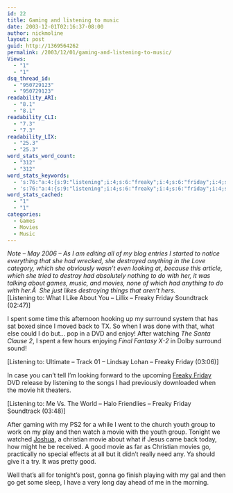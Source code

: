 ```yaml
---
id: 22
title: Gaming and listening to music
date: 2003-12-01T02:16:37-08:00
author: nickmoline
layout: post
guid: http://1369564262
permalink: /2003/12/01/gaming-and-listening-to-music/
Views:
  - "1"
  - "1"
dsq_thread_id:
  - "950729123"
  - "950729123"
readability_ARI:
  - "8.1"
  - "8.1"
readability_CLI:
  - "7.3"
  - "7.3"
readability_LIX:
  - "25.3"
  - "25.3"
word_stats_word_count:
  - "312"
  - "312"
word_stats_keywords:
  - 's:76:"a:4:{s:9:"listening";i:4;s:6:"freaky";i:4;s:6:"friday";i:4;s:5:"movie";i:4;}";'
  - 's:76:"a:4:{s:9:"listening";i:4;s:6:"freaky";i:4;s:6:"friday";i:4;s:5:"movie";i:4;}";'
word_stats_cached:
  - "1"
  - "1"
categories:
  - Games
  - Movies
  - Music
---
```

<div class="media">
  <em>Note &#8211; May 2006 &#8211; As I am editing all of my blog entries I started to notice everything that she had wrecked, she destroyed anything in the Love category, which she obviously wasn&#8217;t even looking at, because this article, which she tried to destroy had absolutely nothing to do with her, it was talking about games, music, and movies, none of which had anything to do with her.Â  She just likes destroying things that aren&#8217;t hers.</em>
</div>

<!--more-->[Listening to: What I Like About You &#8211; Lillix &#8211; Freaky Friday Soundtrack (02:47)]

I spent some time this afternoon hooking up my surround system that has sat boxed since I moved back to TX. So when I was done with that, what else could I do but&#8230; pop in a DVD and enjoy! After watching _The Santa Clause 2_, I spent a few hours enjoying _Final Fantasy X-2_ in Dolby surround sound!

<div class="media">
  [Listening to: Ultimate &#8211; Track 01 &#8211; Lindsay Lohan &#8211; Freaky Friday (03:06)]
</div>

In case you can&#8217;t tell I&#8217;m looking forward to the upcoming <a target="_blank" title="Freaky Friday (2003 Version)" href="http://disney.go.com/disneyvideos/liveaction/freakyfriday/html/index_flash.html?">Freaky Friday</a> DVD release by listening to the songs I had previously downloaded when the movie hit theaters.

<div class="media">
  [Listening to: Me Vs. The World &#8211; Halo Friendlies &#8211; Freaky Friday Soundtrack (03:48)]
</div>

After gaming with my PS2 for a while I went to the church youth group to work on my play and then watch a movie with the youth group. Tonight we watched <a target="_blank" title="Joshua" href="http://www.imdb.com/title/tt0271582/ratings">Joshua</a>, a christian movie about what if Jesus came back today, how might he be received. A good movie as far as Christian movies go, practically no special effects at all but it didn&#8217;t really need any. Ya should give it a try. It was pretty good.

Well that&#8217;s all for tonight&#8217;s post, gonna go finish playing with my gal and then go get some sleep, I have a very long day ahead of me in the morning.